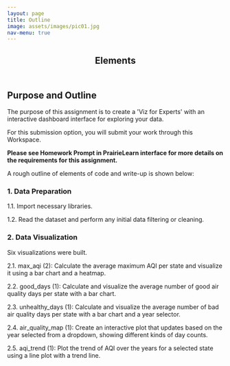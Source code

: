 ```yaml
---
layout: page
title: Outline
image: assets/images/pic01.jpg
nav-menu: true
---
```


<!-- Main -->
<div id="main" class="alt">

<!-- One -->
<section id="one">
	<div class="inner">
		<header class="major">
			<h1>Elements</h1>
		</header>

<!-- Content -->
<h2 id="content">Purpose and Outline</h2>
<p>The purpose of this assignment is to create a 'Viz for Experts' with an interactive dashboard interface for exploring your data.</p>

<p>For this submission option, you will submit your work through this Workspace.</p>

<p><strong>Please see Homework Prompt in PrairieLearn interface for more details on the requirements for this assignment.</strong></p>

<p>A rough outline of elements of code and write-up is shown below:</p>
<div class="row">
	<div class="6u 12u$(small)">
		<h3><strong>1. Data Preparation</strong></h3>
		<p>1.1. Import necessary libraries.</p>
		<p>1.2. Read the dataset and perform any initial data filtering or cleaning.</p>
	</div>
	<div class="6u$ 12u$(small)">
		<h3><strong>2. Data Visualization</strong></h3>
		<p>Six visualizations were built.</p>
		<p>2.1. max_aqi (2): Calculate the average maximum AQI per state and visualize it using a bar chart and a heatmap.</p>
  		<p>2.2. good_days (1): Calculate and visualize the average number of good air quality days per state with a bar chart.</p>
    		<p>2.3. unhealthy_days (1): Calculate and visualize the average number of bad air quality days per state with a bar chart and a year selector.</p>
      		<p>2.4. air_quality_map (1): Create an interactive plot that updates based on the year selected from a dropdown, showing different kinds of day counts.</p>
		<p>2.5. aqi_trend (1): Plot the trend of AQI over the years for a selected state using a line plot with a trend line.</p>
	</div>
</div>
